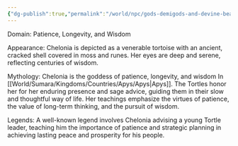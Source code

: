 ```yaml
---
{"dg-publish":true,"permalink":"/world/npc/gods-demigods-and-devine-beasts/way-of-the-great-ape/gods/chelonia-the-turtle-sage/"}
---
```


Domain: Patience, Longevity, and Wisdom

Appearance: Chelonia is depicted as a venerable tortoise with an ancient, cracked shell covered in moss and runes. Her eyes are deep and serene, reflecting centuries of wisdom.

Mythology: Chelonia is the goddess of patience, longevity, and wisdom In [[World/Sumara/Kingdoms/Countries/Apys/Apys\|Apys]]. The Tortles honor her for her enduring presence and sage advice, guiding them in their slow and thoughtful way of life. Her teachings emphasize the virtues of patience, the value of long-term thinking, and the pursuit of wisdom.

Legends: A well-known legend involves Chelonia advising a young Tortle leader, teaching him the importance of patience and strategic planning in achieving lasting peace and prosperity for his people.
